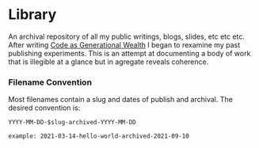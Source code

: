 # Library

An archival repository of all my public writings, blogs, slides, etc etc etc. After writing [Code as Generational Wealth](/newsletter-good-graphics/2021-07-17-code-as-generational-wealth-archived-2021-09-06.pdf) I began to rexamine my past publishing experiments. This is an attempt at documenting a body of work that is illegible at a glance but in agregate reveals coherence.

### Filename Convention

Most filenames contain a slug and dates of publish and archival. The desired convention is:

```
YYYY-MM-DD-$slug-archived-YYYY-MM-DD

example: 2021-03-14-hello-world-archived-2021-09-10
```
